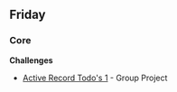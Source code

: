 ## Friday

### Core

**Challenges**

- [Active Record Todo's 1](../../../../active-record-todos-challenge) - Group Project

